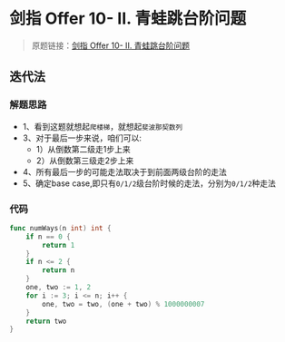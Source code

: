 # 剑指 Offer 10- II. 青蛙跳台阶问题
> 原题链接：[剑指 Offer 10- II. 青蛙跳台阶问题](https://leetcode-cn.com/problems/qing-wa-tiao-tai-jie-wen-ti-lcof/)

## 迭代法
### 解题思路
* 1、看到这题就想起``爬楼梯``，就想起``斐波那契数列``
* 3、对于最后一步来说，咱们可以:
    * 1）从倒数第二级走1步上来
    * 2）从倒数第三级走2步上来
* 4、所有最后一步的可能走法取决于到前面两级台阶的走法
* 5、确定base case,即只有``0/1/2``级台阶时候的走法，分别为``0/1/2``种走法
### 代码
```go
func numWays(n int) int {
	if n == 0 {
		return 1
	}
	if n <= 2 {
		return n
	}
	one, two := 1, 2
	for i := 3; i <= n; i++ {
		one, two = two, (one + two) % 1000000007
	}
	return two
}
```
